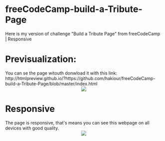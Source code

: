 # freeCodeCamp-build-a-Tribute-Page
Here is my version of challenge "Build a Tribute Page" from freeCodeCamp | Responsive

<h1>Previsualization:</h1>
You can se the page witouth donwload it with this link: http://htmlpreview.github.io/?https://github.com/hakiour/freeCodeCamp-build-a-Tribute-Page/blob/master/index.html
<div style="text-align:center"><img src="http://i.imgur.com/f6mWEbD.png"></div>

<h1>Responsive</h1> The page is responsive, that's means you can see this webpage on all devices with good quality.
<div style="text-align:center"><center><img src="http://i.imgur.com/SWonf9y.png"></center></div>
